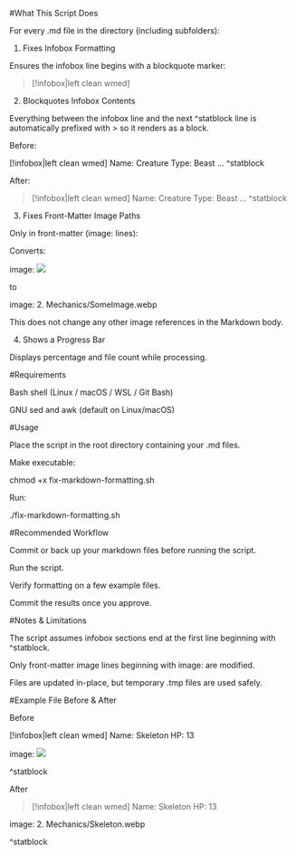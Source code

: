 #What This Script Does

For every .md file in the directory (including subfolders):

1. Fixes Infobox Formatting

Ensures the infobox line begins with a blockquote marker:

>[!infobox|left clean wmed]

2. Blockquotes Infobox Contents

Everything between the infobox line and the next ^statblock line is automatically prefixed with > so it renders as a block.

Before:

[!infobox|left clean wmed]
Name: Creature
Type: Beast
...
^statblock


After:

>[!infobox|left clean wmed]
>Name: Creature
>Type: Beast
...
^statblock

3. Fixes Front-Matter Image Paths

Only in front-matter (image: lines):

Converts:

image: ![](2.%20Mechanics/SomeImage.webp#right)


to

image: 2. Mechanics/SomeImage.webp


This does not change any other image references in the Markdown body.

4. Shows a Progress Bar

Displays percentage and file count while processing.

#Requirements

Bash shell (Linux / macOS / WSL / Git Bash)

GNU sed and awk (default on Linux/macOS)

#Usage

Place the script in the root directory containing your .md files.

Make executable:

chmod +x fix-markdown-formatting.sh


Run:

./fix-markdown-formatting.sh

#Recommended Workflow

Commit or back up your markdown files before running the script.

Run the script.

Verify formatting on a few example files.

Commit the results once you approve.

#Notes & Limitations

The script assumes infobox sections end at the first line beginning with ^statblock.

Only front-matter image lines beginning with image: are modified.

Files are updated in-place, but temporary .tmp files are used safely.

#Example File Before & After

Before

[!infobox|left clean wmed]
Name: Skeleton
HP: 13

image: ![](2.%20Mechanics/Skeleton.webp#right)

^statblock


After

>[!infobox|left clean wmed]
>Name: Skeleton
>HP: 13

image: 2. Mechanics/Skeleton.webp

^statblock
